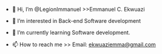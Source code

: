 - 👋 Hi, I’m @LegionImmanuel >>Emmanuel C. Ekwuazi
- 👀 I’m interested in Back-end Software development
- 🌱 I’m currently learning Software development. 
 
- 📫 How to reach me >> Email: ekwuaziemma@gmail.com
 

<!---
LegionImmanuel/LegionImmanuel is a ✨ special ✨ repository because its `README.md` (this file) appears on your GitHub profile.
You can click the Preview link to take a look at your changes.
--->
